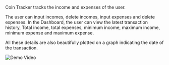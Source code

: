 Coin Tracker tracks the income and expenses of the user.


The user can input incomes, delete incomes, input expenses and delete expenses. 
In the Dashboard, the user can view the latest transaction history, Total income, total expenses, minimum income, maximum income, minimum expense and maximum expense. 

All these details are also beautifully plotted on a graph indicating the date of the transaction. 

![Demo Video](https://drive.google.com/file/d/1YzatOOUq6yYo-Q4tUq5bXfggRBH1QDXl/view?usp=sharing)

